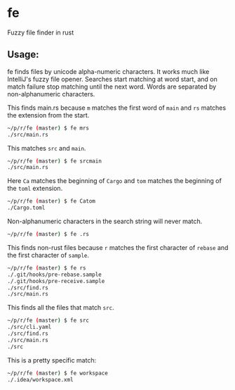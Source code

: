 # fe
Fuzzy file finder in rust


## Usage:

fe finds files by unicode alpha-numeric characters. It works much like IntelliJ's fuzzy file opener.
Searches start matching at word start, and on match failure stop matching until the next word. Words are separated by non-alphanumeric characters.

This finds main.rs because `m` matches the first word of `main` and `rs` matches the extension from the start.
```sh
~/p/r/fe (master) $ fe mrs
./src/main.rs
```

This matches `src` and `main`.
```sh
~/p/r/fe (master) $ fe srcmain
./src/main.rs
```

Here `Ca` matches the beginning of `Cargo` and `tom` matches the beginning of the `toml` extension.
```sh
~/p/r/fe (master) $ fe Catom
./Cargo.toml
```

Non-alphanumeric characters in the search string will never match.
```sh
~/p/r/fe (master) $ fe .rs
```

This finds non-rust files because `r` matches the first character of `rebase` and the first character of `sample`.
```sh
~/p/r/fe (master) $ fe rs
./.git/hooks/pre-rebase.sample
./.git/hooks/pre-receive.sample
./src/find.rs
./src/main.rs
```

This finds all the files that match `src`.
```sh
~/p/r/fe (master) $ fe src
./src/cli.yaml
./src/find.rs
./src/main.rs
./src
```

This is a pretty specific match:
```sh
~/p/r/fe (master) $ fe workspace
./.idea/workspace.xml
```